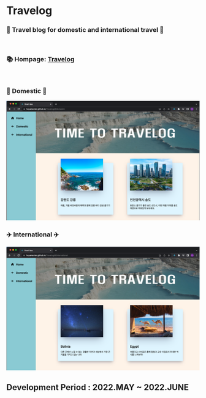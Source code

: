 <h1>Travelog</h1>
<h3>🌟 Travel blog for domestic and international travel 🌟</h3>

<br/>

### 📚 Hompage: [Travelog](https://hayamaster.github.io/Travelog)

<br/>

### 🚆 Domestic 🚆
<img src="./src/images/domestic.png">

<br/>

### ✈️ International ✈️
<img src="./src/images/international.png">

<br/>

## Development Period : 2022.MAY ~ 2022.JUNE
